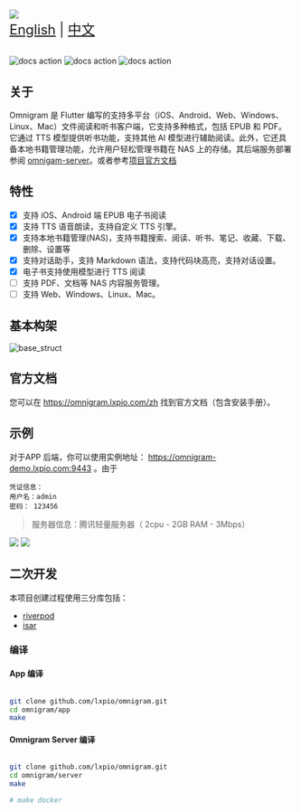 #

<picture>
  <source
    srcset="./docs/static/img/logo_with_letter_dark.svg"
    media="(prefers-color-scheme: dark)"
  />
  <source
    srcset="./docs/static/img/logo_with_letter_white.svg"
    media="(prefers-color-scheme: light), (prefers-color-scheme: no-preference)"
  />
  <img src="./docs/static/img/logo_with_letter_white.svg" />
</picture>

<div style="font-size: 1.5rem;">
  <a href="./README.md">English</a> | <a href="./README.zh.md">中文</a>
</div>
</br>

![docs action](https://github.com/lxpio/omnigram/actions/workflows/docs.yaml/badge.svg) 
![docs action](https://github.com/lxpio/omnigram/actions/workflows/docker.yaml/badge.svg) 
![docs action](https://github.com/lxpio/omnigram/actions/workflows/build_app.yaml/badge.svg)

## 关于

Omnigram 是 Flutter 编写的支持多平台（iOS、Android、Web、Windows、Linux、Mac）文件阅读和听书客户端，它支持多种格式，包括 EPUB 和 PDF。它通过 TTS 模型提供听书功能，支持其他 AI 模型进行辅助阅读。此外，它还具备本地书籍管理功能，允许用户轻松管理书籍在 NAS 上的存储。其后端服务部署参阅 [omnigam-server](server/README.zh.md)。或者参考[项目官方文档](https://omnigram.lxpio.com)

## 特性

- [x] 支持 iOS、Android 端 EPUB 电子书阅读
- [x] 支持 TTS 语音朗读，支持自定义 TTS 引擎。
- [x] 支持本地书籍管理(NAS)，支持书籍搜索、阅读、听书、笔记、收藏、下载、删除、设置等
- [x] 支持对话助手，支持 Markdown 语法，支持代码块高亮，支持对话设置。
- [x] 电子书支持使用模型进行 TTS 阅读
- [ ] 支持 PDF、文档等 NAS 内容服务管理。
- [ ] 支持 Web、Windows、Linux、Mac。

## 基本构架

![base_struct](docs/static/img/struct.svg)

## 官方文档

您可以在 <https://omnigram.lxpio.com/zh> 找到官方文档（包含安装手册）。

## 示例

对于APP 后端，你可以使用实例地址： https://omnigram-demo.lxpio.com:9443 。由于

```
凭证信息：
用户名：admin
密码： 123456
```
> 服务器信息：腾讯轻量服务器（ 2cpu - 2GB RAM - 3Mbps）

![](/docs/images/login_page.png) ![](/docs/images/discover_screen.png)

## 二次开发

本项目创建过程使用三分库包括：

- [riverpod](https://docs-v2.riverpod.dev/docs)
- [isar](https://isar.dev)

### 编译

#### App 编译

```bash

git clone github.com/lxpio/omnigram.git
cd omnigram/app
make
```

#### Omnigram Server 编译

```bash

git clone github.com/lxpio/omnigram.git
cd omnigram/server
make 

# make docker 
```